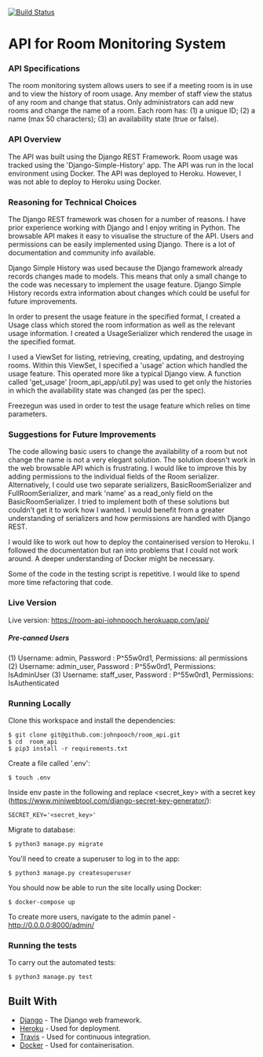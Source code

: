 [![Build Status](https://travis-ci.org/johnpooch/room_api.svg)](https://travis-ci.org/johnpooch/room_api)

# API for Room Monitoring System

### API Specifications

The room monitoring system allows users to see if a meeting room is in use and to view the history of room usage. Any member of staff view the status of any room and change that status. Only administrators can add new rooms and change the name of a room. Each room has: (1) a unique ID; (2) a name (max 50 characters); (3) an availability state (true or false).

### API Overview

The API was built using the Django REST Framework. Room usage was tracked using the 'Django-Simple-History' app. The API was run in the local environment using Docker. The API was deployed to Heroku. However, I was not able to deploy to Heroku using Docker.

### Reasoning for Technical Choices

The Django REST framework was chosen for a number of reasons. I have prior experience working with Django and I enjoy writing in Python. The browsable API makes it easy to visualise the structure of the API. Users and permissions can be easily implemented using Django. There is a lot of documentation and community info available.

Django Simple History was used because the Django framework already records changes made to models. This means that only a small change to the code was necessary to implement the usage feature. Django Simple History records extra information about changes which could be useful for future improvements.

In order to present the usage feature in the specified format, I created a Usage class which stored the room information as well as the relevant usage information. I created a UsageSerializer which rendered the usage in the specified format.

I used a ViewSet for listing, retrieving, creating, updating, and destroying rooms. Within this ViewSet, I specified a 'usage' action which handled the usage feature. This operated more like a typical Django view. A function called 'get_usage' [room_api_app/util.py] was used to get only the histories in which the availability state was changed (as per the spec).

Freezegun was used in order to test the usage feature which relies on time parameters.

### Suggestions for Future Improvements

The code allowing basic users to change the availability of a room but not change the name is not a very elegant solution. The solution doesn't work in the web browsable API which is frustrating. I would like to improve this by adding permissions to the individual fields of the Room serializer. Alternatively, I could use two separate serializers, BasicRoomSerializer and FullRoomSerializer, and mark 'name' as a read_only field on the BasicRoomSerializer. I tried to implement both of these solutions but couldn't get it to work how I wanted. I would benefit from a greater understanding of serializers and how permissions are handled with Django REST.

I would like to work out how to deploy the containerised version to Heroku. I followed the documentation but ran into problems that I could not work around. A deeper understanding of Docker might be necessary.

Some of the code in the testing script is repetitive. I would like to spend more time refactoring that code.

### Live Version

Live version: https://room-api-johnpooch.herokuapp.com/api/

##### Pre-canned Users

(1) Username: admin, Password : P^55w0rd1, Permissions: all permissions
(2) Username: admin_user, Password : P^55w0rd1, Permissions: IsAdminUser
(3) Username: staff_user, Password : P^55w0rd1, Permissions: IsAuthenticated

### Running Locally

Clone this workspace and install the dependencies:

```
$ git clone git@github.com:johnpooch/room_api.git
$ cd  room_api
$ pip3 install -r requirements.txt
```

Create a file called '.env':

```
$ touch .env
```

Inside env paste in the following and replace <secret_key> with a secret key (https://www.miniwebtool.com/django-secret-key-generator/):

```
SECRET_KEY='<secret_key>'
```

Migrate to database:

```
$ python3 manage.py migrate
```

You'll need to create a superuser to log in to the app:

```
$ python3 manage.py createsuperuser
```

You should now be able to run the site locally using Docker:

```
$ docker-compose up
```

To create more users, navigate to the admin panel - http://0.0.0.0:8000/admin/

### Running the tests

To carry out the automated tests:

```
$ python3 manage.py test
```

## Built With

-   [Django](https://www.djangoproject.com/) - The Django web framework.
-   [Heroku](https://www.heroku.com) - Used for deployment.
-   [Travis](https://www.travis-ci.org) - Used for continuous integration.
-   [Docker](https://www.docker.com) - Used for containerisation.
